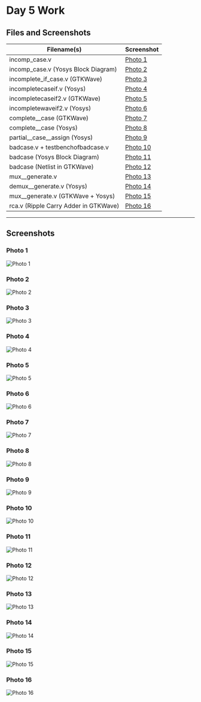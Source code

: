 # Day 5 Work

## Files and Screenshots

| Filename(s)                                 | Screenshot |
|---------------------------------------------|------------|
| incomp_case.v                            | [Photo 1](#photo-1) |
| incomp_case.v (Yosys Block Diagram)      | [Photo 2](#photo-2) |
| incomplete_if_case.v (GTKWave)            | [Photo 3](#photo-3) |
| incompletecaseif.v (Yosys)                  | [Photo 4](#photo-4) |
| incompletecaseif2.v (GTKWave)               | [Photo 5](#photo-5) |
| incompletewaveif2.v (Yosys)                 | [Photo 6](#photo-6) |
| complete__case (GTKWave)                    | [Photo 7](#photo-7) |
| complete__case (Yosys)                      | [Photo 8](#photo-8) |
| partial__case__assign (Yosys)               | [Photo 9](#photo-9) |
| badcase.v + testbenchofbadcase.v            | [Photo 10](#photo-10) |
| badcase (Yosys Block Diagram)               | [Photo 11](#photo-11) |
| badcase (Netlist in GTKWave)                | [Photo 12](#photo-12) |
| mux__generate.v                             | [Photo 13](#photo-13) |
| demux__generate.v (Yosys)                   | [Photo 14](#photo-14) |
| mux__generate.v (GTKWave + Yosys)           | [Photo 15](#photo-15) |
| rca.v (Ripple Carry Adder in GTKWave)       | [Photo 16](#photo-16) |

---

## Screenshots

### Photo 1
![Photo 1](photo1.png)

### Photo 2
![Photo 2](photo2.png)

### Photo 3
![Photo 3](photo3.png)

### Photo 4
![Photo 4](photo4.png)

### Photo 5
![Photo 5](photo5.png)

### Photo 6
![Photo 6](photo6.png)

### Photo 7
![Photo 7](photo7.png)

### Photo 8
![Photo 8](photo8.png)

### Photo 9
![Photo 9](photo9.png)

### Photo 10
![Photo 10](photo10.png)

### Photo 11
![Photo 11](photo11.png)

### Photo 12
![Photo 12](photo12.png)

### Photo 13
![Photo 13](photo13.png)

### Photo 14
![Photo 14](photo14.png)

### Photo 15
![Photo 15](photo15.png)

### Photo 16
![Photo 16](photo16.png)
